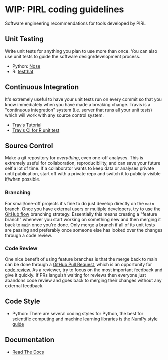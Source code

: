 # WIP: PIRL coding guidelines
Software engineering recommendations for tools developed by PIRL



## Unit Testing

Write unit tests for anything you plan to use more than once. You can also use unit tests to guide the software design/development process. 

* Python: [Nose](https://nose.readthedocs.io/en/latest/testing.html)
* R: [testthat](https://testthat.r-lib.org/)

## Continuous Integration

It's extremely useful to have your unit tests run on every commit so that you know immediately when you have made a breaking change. Travis is a "continuous integration" system (i.e. server that runs all your unit tests) which will work with any source control system. 

* [Travis Tutorial](https://docs.travis-ci.com/user/tutorial/)
* [Travis CI for R unit test](https://jef.works/blog/2019/02/17/automate-testing-of-your-R-package/)

## Source Control

Make a git repository for *everything*, even one-off analyses. This is extremely useful for collaboration, reproducibility, and can save your future self a lot of time. If a collaborator wants to keep data or analyses private until publication, start off with a private repo and switch it to publicly visible if/when possible. 

### Branching

For small/one-off projects it's fine to do just develop directly on the `main` branch. Once you have external users or multiple developers, try to use the [GitHub flow](https://gitversion.net/docs/learn/branching-strategies/githubflow/) branching strategy. Essentially this means creating a "feature branch" whenever you start working on something new and then merging it back to `main` once you're done. Only merge a branch if all of its unit tests are passing and preferably once someone else has looked over the changes through a code review. 

### Code Review

One nice benefit of using feature branches is that the merge back to main can be done through a [GitHub Pull Request](https://gist.github.com/vlandham/3b2b79c40bc7353ae95a), which is an opportunity for [code review](https://github.com/features/code-review). As a reviewer, try to focus on the most important feedback and give it quickly. If PRs languish waiting for reviews then everyone just abandons code review and goes back to merging their changes without any external feedback. 


## Code Style
* Python: There are several coding styles for Python, the best for scientific computing and machine learning libraries is the [NumPy style guide](https://numpydoc.readthedocs.io/en/latest/format.html) 

## Documentation 
* [Read The Docs](https://readthedocs.org/)


